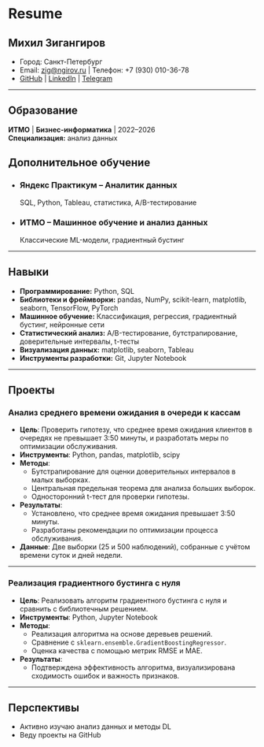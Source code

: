 # Resume
## Михил Зигангиров 
- Город: Санкт-Петербург 
- Email: zig@ngirov.ru | Телефон: +7 (930) 010-36-78
- [GitHub](https://github.com/ziga23?tab=repositories) | [LinkedIn](https://www.linkedin.com/in/mikhail-zigangirov-78018326b/) | [Telegram](https://t.me/tech_chel)

---
## Образование
**ИТМО** | **Бизнес-информатика** | 2022–2026  
**Специализация:** анализ данных

## Дополнительное обучение
- ### Яндекс Практикум – Аналитик данных
    SQL, Python, Tableau, статистика, A/B-тестирование
- ### ИТМО – Машинное обучение и анализ данных
    Классические ML-модели, градиентный бустинг

---

## Навыки

- **Программирование:** Python, SQL
- **Библиотеки и фреймворки:** pandas, NumPy, scikit-learn, matplotlib, seaborn, TensorFlow, PyTorch
- **Машинное обучение:** Классификация, регрессия, градиентный бустинг, нейронные сети
- **Статистический анализ:** A/B-тестирование, бутстрапирование, доверительные интервалы, t-тесты
- **Визуализация данных:** matplotlib, seaborn, Tableau
- **Инструменты разработки:** Git, Jupyter Notebook

---
## Проекты

### Анализ среднего времени ожидания в очереди к кассам
- **Цель**: Проверить гипотезу, что среднее время ожидания клиентов в очередях не превышает 3:50 минуты, и разработать меры по оптимизации обслуживания.  
- **Инструменты**: Python, pandas, matplotlib, scipy  
- **Методы**:  
  - Бутстрапирование для оценки доверительных интервалов в малых выборках.  
  - Центральная предельная теорема для анализа больших выборок.  
  - Односторонний t-тест для проверки гипотезы.  
- **Результаты**:  
  - Установлено, что среднее время ожидания превышает 3:50 минуты.  
  - Разработаны рекомендации по оптимизации процесса обслуживания.  
- **Данные**: Две выборки (25 и 500 наблюдений), собранные с учётом времени суток и дней недели.  

---
### Реализация градиентного бустинга с нуля
- **Цель**: Реализовать алгоритм градиентного бустинга с нуля и сравнить с библиотечным решением.  
- **Инструменты**: Python, Jupyter Notebook  
- **Методы**:  
  - Реализация алгоритма на основе деревьев решений.  
  - Сравнение с `sklearn.ensemble.GradientBoostingRegressor`.  
  - Оценка качества с помощью метрик RMSE и MAE.  
- **Результаты**:  
  - Подтверждена эффективность алгоритма, визуализирована сходимость ошибок и важность признаков.  

---
## Перспективы
- Активно изучаю анализ данных и методы DL
- Веду проекты на GitHub
